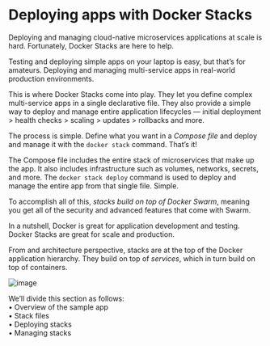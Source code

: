 # Deploying apps with Docker Stacks  
Deploying and managing cloud-native microservices applications at scale is hard. Fortunately, Docker Stacks are here to help.  

Testing and deploying simple apps on your laptop is easy, but that’s for amateurs. Deploying and managing multi-service apps in real-world production environments.  

This is where Docker Stacks come into play. They let you define complex multi-service apps in a single declarative file. They also provide a simple way to deploy and manage entire application lifecycles — initial deployment > health checks > scaling > updates > rollbacks and more.  

The process is simple. Define what you want in a *Compose file* and deploy and manage it with the `docker stack` command. That’s it!  

The Compose file includes the entire stack of microservices that make up the app. It also includes infrastructure such as volumes, networks, secrets, and more. The `docker stack deploy` command is used to deploy and manage the entire app from that single file. Simple.  

To accomplish all of this, *stacks build on top of Docker Swarm*, meaning you get all of the security and advanced features that come with Swarm.  

In a nutshell, Docker is great for application development and testing. Docker Stacks are great for scale and production.  

From and architecture perspective, stacks are at the top of the Docker application hierarchy. They build on top of *services*, which in turn build on top of containers.  

![image](https://github.com/rezaharasani/deploying-apps-with-docker-stacks/assets/73277136/98ded1c4-a081-4a16-ad9b-fb8b1376d92b)

We’ll divide this section as follows:  
• Overview of the sample app  
• Stack files  
• Deploying stacks  
• Managing stacks  

